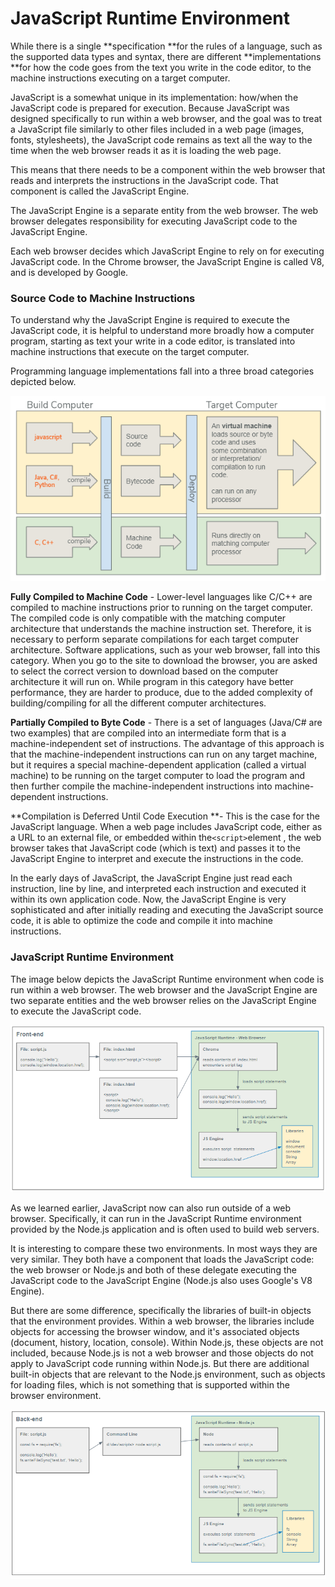 # JavaScript Runtime Environment



While there is a single **specification **for the rules of a language, such as the supported data types and syntax, there are different **implementations **for how the code goes from the text you write in the code editor, to the machine instructions executing on a target computer.&#x20;

JavaScript is a somewhat unique in its implementation: how/when the JavaScript code is prepared for execution. Because JavaScript was designed specifically to run within a web browser, and the goal was to treat a JavaScript file similarly to other files included in a web page (images, fonts, stylesheets), the JavaScript code remains as text all the way to the time when the web browser reads it as it is loading the web page.

This means that there needs to be a component within the web browser that reads and interprets the instructions in the JavaScript code. That component is called the JavaScript Engine.

The JavaScript Engine is a separate entity from the web browser. The web browser delegates responsibility for executing JavaScript code to the JavaScript Engine.

Each web browser decides which JavaScript Engine to rely on for executing JavaScript code. In the Chrome browser, the JavaScript Engine is called V8, and is developed by Google.&#x20;

### Source Code to Machine Instructions

To understand why the JavaScript Engine is required to execute the JavaScript code, it is helpful to understand more broadly how a computer program, starting as text your write in a code editor, is translated into machine instructions that execute on the target computer.

Programming language implementations fall into a three broad categories depicted below.

![](<../.gitbook/assets/image (90) (1).png>)

**Fully Compiled to Machine Code** - Lower-level languages like C/C++ are compiled to machine instructions prior to running on the target computer. The compiled code is only compatible with the matching computer architecture that understands the machine instruction set. Therefore, it is necessary to perform separate compilations for each target computer architecture.  Software applications, such as your web browser, fall into this category. When you go to the site to download the browser, you are asked to select the correct version to download based on the computer architecture it will run on. While program in this category have better performance, they are harder to produce, due to the added complexity of building/compiling for all the different computer architectures.

**Partially Compiled to Byte Code** - There is a set of languages (Java/C# are two examples) that are compiled into an intermediate form that is a machine-independent set of instructions. The advantage of this approach is that the machine-independent instructions can run on any target machine, but it requires a special machine-dependent application (called a virtual machine) to be running on the target computer to load the program and then further compile the machine-independent instructions into machine-dependent instructions.&#x20;

**Compilation is Deferred Until Code Execution **- This is the case for the JavaScript language. When a web page includes JavaScript code, either as a URL to an external file, or embedded within the`<script>`element , the web browser takes that JavaScript code (which is text) and passes it to the JavaScript Engine to interpret and execute the instructions in the code.&#x20;

In the early days of JavaScript, the JavaScript Engine just read each instruction, line by line, and interpreted each instruction and executed it  within its own application code. Now, the JavaScript Engine is very sophisticated and after initially reading and executing the JavaScript source code, it is able to optimize the code and compile it into machine instructions.

### JavaScript Runtime Environment

The image below depicts the JavaScript Runtime environment when code is run within a web browser. The web browser and the JavaScript Engine are two separate entities and the web browser relies on the JavaScript Engine to execute the JavaScript code.

![](<../.gitbook/assets/image (99) (1).png>)

As we learned earlier, JavaScript now can also run outside of a web browser. Specifically, it can run in the JavaScript Runtime environment provided by the Node.js application and is often used to build web servers.

It is interesting to compare these two environments. In most ways they are very similar. They both have a component that loads the JavaScript code: the web browser or Node.js and both of these delegate executing the JavaScript code to the JavaScript Engine (Node.js also uses Google's V8 Engine).

But there are some difference, specifically the libraries of built-in objects that the environment provides. Within a web browser, the libraries include objects for accessing the browser window, and it's associated objects (document, history, location, console). Within Node.js, these objects are not included, because Node.js is not a web browser and those objects do not apply to JavaScript code running within Node.js. But there are additional built-in objects that are relevant to the Node.js environment, such as objects for loading files, which is not something that is supported within the browser environment.

![](<../.gitbook/assets/image (101).png>)
